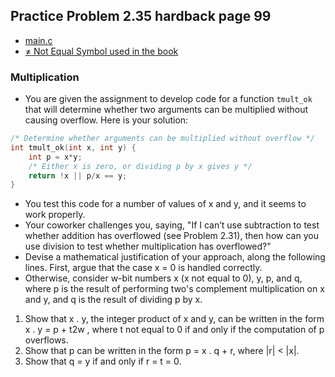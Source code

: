 ## Practice Problem 2.35 hardback page 99

- [main.c](../practice-problems/code/problem2dot35/main.c)
- [≠ Not Equal Symbol used in the book](https://wumbo.net/symbols/not-equal/)

### Multiplication

- You are given the assignment to develop code for a function `tmult_ok` that will
determine whether two arguments can be multiplied without causing overflow.
Here is your solution:
```c
/* Determine whether arguments can be multiplied without overflow */
int tmult_ok(int x, int y) {
    int p = x*y;
    /* Either x is zero, or dividing p by x gives y */
    return !x || p/x == y;
}
```
- You test this code for a number of values of x and y, and it seems to work properly. 
- Your coworker challenges you, saying, "If I can’t use subtraction to test whether addition has overflowed (see Problem 2.31), then how can you use division to test whether multiplication has overflowed?"
- Devise a mathematical justification of your approach, along the following lines. First, argue that the case x = 0 is handled correctly. 
- Otherwise, consider w-bit numbers x (x not equal to 0), y, p, and q, where p is the result of performing two's complement multiplication on x and y, and q is the result of dividing p by x.
1. Show that x . y, the integer product of x and y, can be written in the form x . y = p + t2w , where t not equal to 0 if and only if the computation of p overflows.
2. Show that p can be written in the form p = x . q + r, where |r| < |x|.
3. Show that q = y if and only if r = t = 0.